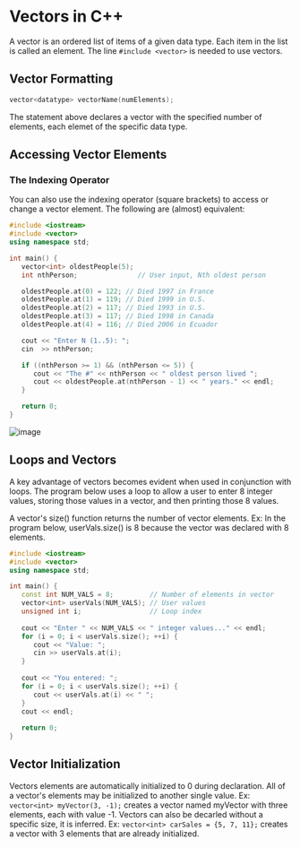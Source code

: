 # Vectors in C++

A vector is an ordered list of items of a given data type. Each item in the list is called an element. The line `#include <vector>` is needed to use vectors.

## Vector Formatting

```c++
vector<datatype> vectorName(numElements);
```

The statement above declares a vector with the specified number of elements, each elemet of the specific data type. 

## Accessing Vector Elements

### The Indexing Operator

You can also use the indexing operator (square brackets) to access or change a vector element. The following are (almost) equivalent:

```c++
#include <iostream>
#include <vector>
using namespace std;

int main() {
   vector<int> oldestPeople(5);  
   int nthPerson;               // User input, Nth oldest person

   oldestPeople.at(0) = 122; // Died 1997 in France
   oldestPeople.at(1) = 119; // Died 1999 in U.S.
   oldestPeople.at(2) = 117; // Died 1993 in U.S. 
   oldestPeople.at(3) = 117; // Died 1998 in Canada
   oldestPeople.at(4) = 116; // Died 2006 in Ecuador

   cout << "Enter N (1..5): ";
   cin  >> nthPerson;

   if ((nthPerson >= 1) && (nthPerson <= 5)) {
      cout << "The #" << nthPerson << " oldest person lived ";
      cout << oldestPeople.at(nthPerson - 1) << " years." << endl;
   }

   return 0;
}
```

![image](https://github.com/ahenrie/CPP/assets/103060170/84f432ad-b35a-40b2-af42-1efb990b47c5)

## Loops and Vectors

A key advantage of vectors becomes evident when used in conjunction with loops. The program below uses a loop to allow a user to enter 8 integer values, storing those values in a vector, and then printing those 8 values.

A vector's size() function returns the number of vector elements. Ex: In the program below, userVals.size() is 8 because the vector was declared with 8 elements.

```c++
#include <iostream>
#include <vector>
using namespace std;

int main() {
   const int NUM_VALS = 8;         // Number of elements in vector
   vector<int> userVals(NUM_VALS); // User values
   unsigned int i;                 // Loop index
   
   cout << "Enter " << NUM_VALS << " integer values..." << endl;
   for (i = 0; i < userVals.size(); ++i) {
      cout << "Value: ";
      cin >> userVals.at(i);
   }
   
   cout << "You entered: ";
   for (i = 0; i < userVals.size(); ++i) {
      cout << userVals.at(i) << " ";
   }
   cout << endl;
   
   return 0;
}
```

## Vector Initialization

Vectors elements are automatically initialized to 0 during declaration. All of a vector's elements may be initialized to another single value. 
Ex: `vector<int> myVector(3, -1);` creates a vector named myVector with three elements, each with value -1.
Vectors can also be decarled without a specific size, it is inferred.
Ex: `vector<int> carSales = {5, 7, 11};` creates a vector with 3 elements that are already initialized. 
